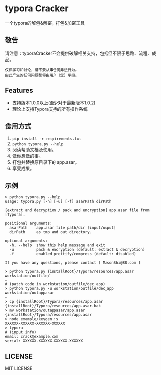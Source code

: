 # typora Cracker

一个typora的解包&解密，打包&加密工具

## 敬告

请注意：typoraCracker不会提供破解相关支持，包括但不限于思路、流程、成品。

```
仅供学习和讨论，请不要从事任何非法行为。
由此产生的任何问题都将由用户（您）承担。
```

## Features

- 支持版本1.0.0以上(至少对于最新版本1.0.2)
- 理论上支持Typora支持的所有操作系统

## 食用方式

1. `pip install -r requirements.txt`
2. `python typora.py --help`
3. 阅读帮助文档及使用。
4. 做你想做的事。
5. 打包并替换原目录下的 app.asar。 
6. 享受成果。


## 示例

```shell
> python typora.py --help
usage: typora.py [-h] [-u] [-f] asarPath dirPath

[extract and decryption / pack and encryption] app.asar file from [Typora].

positional arguments:
  asarPath    app.asar file path/dir [input/ouput]
  dirPath     as tmp and out directory.

optional arguments:
  -h, --help  show this help message and exit
  -u          pack & encryption (default: extract & decryption)
  -f          enabled prettify/compress (default: disabled)

If you have any questions, please contact [ MasonShi@88.com ]

> python typora.py {installRoot}/Typora/resources/app.asar workstation/outfile/
⋯
# (patch code in workstation/outfile/dec_app)
> python typora.py -u workstation/outfile/dec_app workstation/outappasar
⋯
> cp {installRoot}/Typora/resources/app.asar {installRoot}/Typora/resources/app.asar.bak
> mv workstation/outappasar/app.asar {installRoot}/Typora/resources/app.asar
> node example/keygen.js
XXXXXX-XXXXXX-XXXXXX-XXXXXX
> typora
# (input info)
email: crack@example.com
serial: XXXXXX-XXXXXX-XXXXXX-XXXXXX
```

## LICENSE
 MIT LICENSE
